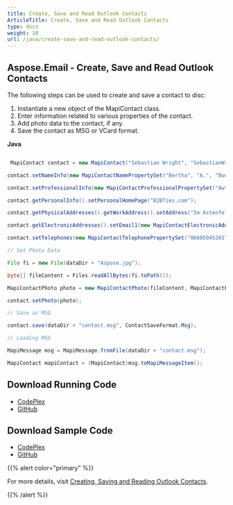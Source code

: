 ```yaml
---
title: Create, Save and Read Outlook Contacts
ArticleTitle: Create, Save and Read Outlook Contacts
type: docs
weight: 10
url: /java/create-save-and-read-outlook-contacts/
---
```


## **Aspose.Email - Create, Save and Read Outlook Contacts**
The following steps can be used to create and save a contact to disc:

1. Instantiate a new object of the MapiContact class.
1. Enter information related to various properties of the contact.
1. Add photo data to the contact, if any.
1. Save the contact as MSG or VCard format.

**Java**

``` java

 MapiContact contact = new MapiContact("Sebastian Wright", "SebastianWright@dayrep.com");

contact.setNameInfo(new MapiContactNamePropertySet("Bertha", "A.", "Buell"));

contact.setProfessionalInfo(new MapiContactProfessionalPropertySet("Awthentikz", "Social work assistant"));

contact.getPersonalInfo().setPersonalHomePage("B2BTies.com");

contact.getPhysicalAddresses().getWorkAddress().setAddress("Im Astenfeld 59 8580 EDELSCHROTT");

contact.getElectronicAddresses().setEmail1(new MapiContactElectronicAddress("Experwas", "SMTP", "BerthaABuell@armyspy.com"));

contact.setTelephones(new MapiContactTelephonePropertySet("06605045265"));

// Set Photo Data

File fi = new File(dataDir + "Aspose.jpg");

byte[] fileContent = Files.readAllBytes(fi.toPath());

MapiContactPhoto photo = new MapiContactPhoto(fileContent, MapiContactPhotoImageFormat.Jpeg);

contact.setPhoto(photo);

// Save as MSG

contact.save(dataDir + "contact.msg", ContactSaveFormat.Msg);

// Loading MSG

MapiMessage msg = MapiMessage.fromFile(dataDir + "contact.msg");

MapiContact mapiContact = (MapiContact)msg.toMapiMessageItem();

```
## **Download Running Code**
- [CodePlex](https://archive.codeplex.com/?p=asposeemailjavaapachepoi)
- [GitHub](https://github.com/aspose-email/Aspose.Email-for-Java/releases/tag/Aspose.Email_Java_for_Apache_POI-v1.0.0)
## **Download Sample Code**
- [CodePlex](https://archive.codeplex.com/?p=asposeemailjavaapachepoi#src/main/java/com/aspose/email/examples/asposefeatures/msgfiles/readwriteoutlookcontacts/AsposeReadWriteOutlookContact.java)
- [GitHub](https://github.com/aspose-email/Aspose.Email-for-Java/blob/master/Plugins/Aspose_Email_for_Apache_POI/src/main/java/com/aspose/email/examples/asposefeatures/msgfiles/readwriteoutlookcontacts/AsposeReadWriteOutlookContact.java)

{{% alert color="primary" %}} 

For more details, visit [Creating, Saving and Reading Outlook Contacts](/email/java/working-with-outlook-contacts/).

{{% /alert %}}
